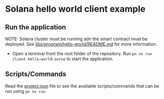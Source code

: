 # Solana hello world client example

## Run the application

NOTE: Solana cluster must be running adn the smart contract must be deployed. See [libs/program/hello-world/README.md](../../../libs/program/hello-world/README.md) for more information.

- Open a terminal front the root folder of the repository. Run `pn nx run client-hello-world:serve` to start the application.

## Scripts/Commands

Read the [project.json](project.json) file to see the available scripts/commands that can be run using `pn nx run`.
